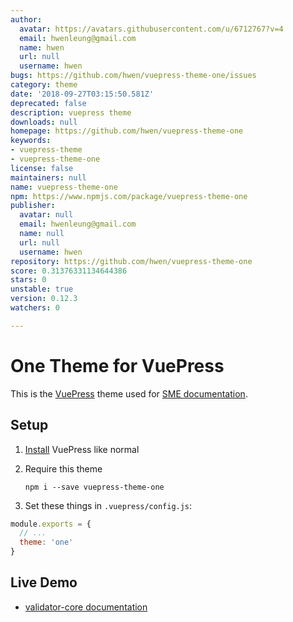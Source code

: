 ```yaml
---
author:
  avatar: https://avatars.githubusercontent.com/u/6712767?v=4
  email: hwenleung@gmail.com
  name: hwen
  url: null
  username: hwen
bugs: https://github.com/hwen/vuepress-theme-one/issues
category: theme
date: '2018-09-27T03:15:50.581Z'
deprecated: false
description: vuepress theme
downloads: null
homepage: https://github.com/hwen/vuepress-theme-one
keywords:
- vuepress-theme
- vuepress-theme-one
license: false
maintainers: null
name: vuepress-theme-one
npm: https://www.npmjs.com/package/vuepress-theme-one
publisher:
  avatar: null
  email: hwenleung@gmail.com
  name: null
  url: null
  username: hwen
repository: https://github.com/hwen/vuepress-theme-one
score: 0.31376331134644386
stars: 0
unstable: true
version: 0.12.3
watchers: 0

---
```


# One Theme for VuePress

This is the [VuePress](https://vuepress.vuejs.org/) theme used for [SME documentation](https://sme-fe.github.io/website-validator/).

## Setup

1. [Install](https://vuepress.vuejs.org/guide/getting-started.html) VuePress like normal
2. Require this theme

    ```
    npm i --save vuepress-theme-one
    ```

3. Set these things in `.vuepress/config.js`:

```js
module.exports = {
  // ...
  theme: 'one'
}
```

## Live Demo

- [validator-core documentation](https://sme-fe.github.io/website-validator/)